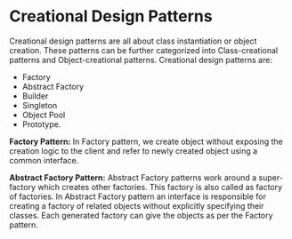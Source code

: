 # Creational Design Patterns

Creational design patterns are all about class instantiation or object creation. These patterns can be further categorized into Class-creational patterns and Object-creational patterns. Creational design patterns are:

-   Factory
-   Abstract Factory
-   Builder
-   Singleton
-   Object Pool
-   Prototype.

**Factory Pattern:** In Factory pattern, we create object without exposing the creation logic to the client and refer to newly created object using a common interface.

**Abstract Factory Pattern:** Abstract Factory patterns work around a super-factory which creates other factories. This factory is also called as factory of factories. In Abstract Factory pattern an interface is responsible for creating a factory of related objects without explicitly specifying their classes. Each generated factory can give the objects as per the Factory pattern.

